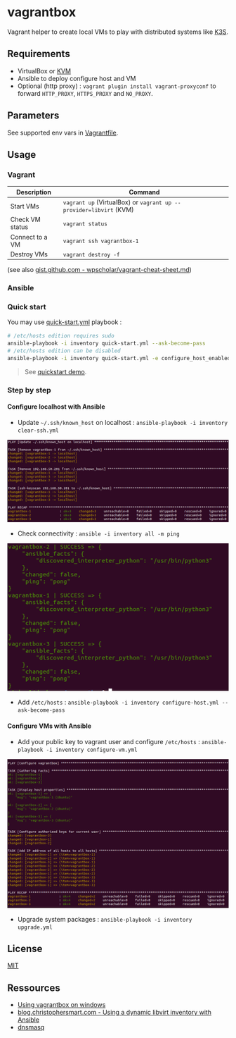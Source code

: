 # vagrantbox

Vagrant helper to create local VMs to play with distributed systems like [K3S](https://github.com/mborne/k3s-deploy#k3s-deploy).

## Requirements

* VirtualBox or [KVM](docs/kvm.md)
* Ansible to deploy configure host and VM
* Optional (http proxy) : `vagrant plugin install vagrant-proxyconf` to forward `HTTP_PROXY`, `HTTPS_PROXY` and `NO_PROXY`.

## Parameters

See supported env vars in [Vagrantfile](Vagrantfile).

## Usage

### Vagrant

| Description     | Command                                                            |
| --------------- | ------------------------------------------------------------------ |
| Start VMs       | `vagrant up` (VirtualBox) or `vagrant up --provider=libvirt` (KVM) |
| Check VM status | `vagrant status`                                                   |
| Connect to a VM | `vagrant ssh vagrantbox-1`                                         |
| Destroy VMs     | `vagrant destroy -f`                                               |

(see also [gist.github.com - wpscholar/vagrant-cheat-sheet.md](https://gist.github.com/wpscholar/a49594e2e2b918f4d0c4#file-vagrant-cheat-sheet-md))

### Ansible

### Quick start

You may use [quick-start.yml](quick-start.yml) playbook :

```bash
# /etc/hosts edition requires sudo
ansible-playbook -i inventory quick-start.yml --ask-become-pass
# /etc/hosts edition can be disabled
ansible-playbook -i inventory quick-start.yml -e configure_host_enabled=false
```

> See [quickstart demo](docs/quickstart-demo.md).


### Step by step

#### Configure localhost with Ansible

* Update `~/.ssh/known_host` on localhost : `ansible-playbook -i inventory clear-ssh.yml`

![clear-ssh result](docs/img/screenshot-clear-ssh.png)

* Check connectivity : `ansible -i inventory all -m ping`

![Screenshot connectivity](docs/img/screenshot-ping.png)

* Add `/etc/hosts` : `ansible-playbook -i inventory configure-host.yml --ask-become-pass`

#### Configure VMs with Ansible

* Add your public key to vagrant user and configure `/etc/hosts` : `ansible-playbook -i inventory configure-vm.yml`

![Screenshot connectivity](docs/img/screenshot-configure-vm.png)

* Upgrade system packages :  `ansible-playbook -i inventory upgrade.yml`

## License

[MIT](LICENSE)

## Ressources

* [Using vagrantbox on windows](docs/windows.md)
* [blog.christophersmart.com - Using a dynamic libvirt inventory with Ansible](https://blog.christophersmart.com/2022/04/03/using-a-dynamic-libvirt-inventory-with-ansible/)
* [dnsmasq](docs/dnsmasq.md)
